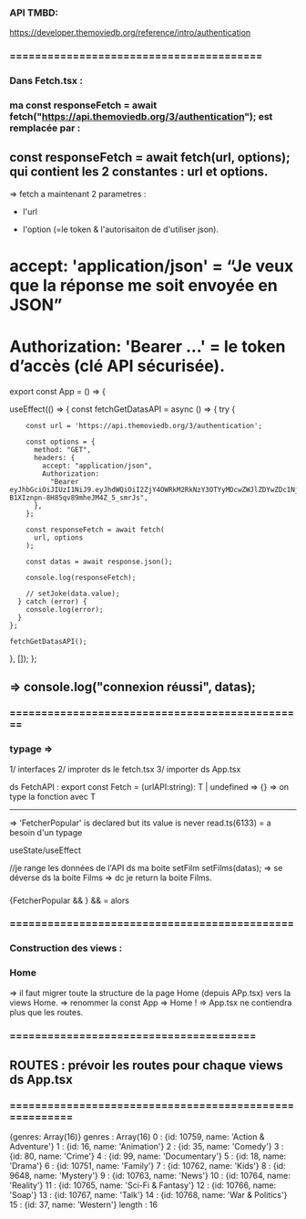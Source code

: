 ### API TMBD: 
https://developer.themoviedb.org/reference/intro/authentication



### ========================================
### Dans Fetch.tsx :

### ma const responseFetch = await fetch("https://api.themoviedb.org/3/authentication"); est remplacée par :
## const responseFetch = await fetch(url, options); qui contient les 2 constantes : url et options.
=> fetch a maintenant 2 parametres : 
- l'url 
+ l'option (=le token & l'autorisaiton de d'utiliser json).

#  accept: 'application/json'   =  “Je veux que la réponse me soit envoyée en JSON”
# Authorization: 'Bearer ...'   = le token d’accès (clé API sécurisée).

export const App = () => {

  useEffect(() => {
    const fetchGetDatasAPI = async () => {
      try {


        const url = 'https://api.themoviedb.org/3/authentication';

        const options = {
          method: "GET",
          headers: {
            accept: "application/json",
            Authorization:
              "Bearer eyJhbGciOiJIUzI1NiJ9.eyJhdWQiOiI2ZjY4OWRkM2RkNzY3OTYyMDcwZWJlZDYwZDc1NjllMCIsIm5iZiI6MTc1ODU0NDQzOC40NDksInN1YiI6IjY4ZDE0MjM2NGI2YjAzYWU2YmZlOWE1YyIsInNjb3BlcyI6WyJhcGlfcmVhZCJdLCJ2ZXJzaW9uIjoxfQ.2u0vvBwC2Z-B1XIznpn-8H85qv89mheJM4Z_5_smrJs",
          },
        };

        const responseFetch = await fetch(
          url, options
        );

        const datas = await response.json();

        console.log(responseFetch);

        // setJoke(data.value);
      } catch (error) {
        console.log(error);
      }
    };

    fetchGetDatasAPI();
  }, []);
};


## => console.log("connexion réussi", datas); 


  ### ===============================================


### typage => 
1/ interfaces 
2/ improter ds le fetch.tsx
3/ importer ds App.tsx



ds FetchAPI :
export const Fetch = <T extends unknown> (urlAPI:string): T | undefined => {}
=> on type la fonction avec T

___________________

=> 'FetcherPopular' is declared but its value is never read.ts(6133)
= a besoin d'un typage 


useState/useEffect

//je range les données de l'API ds ma boite setFilm
setFilms(datas); 
=> se déverse ds la boite Films
=> dc je return la boite Films.


###
{FetcherPopular && <Carousel Films={FetcherPopular?.results}/>}
&& = alors


### =============================================
### Construction des views :

### Home 
=> il faut migrer toute la structure de la page Home (depuis APp.tsx) vers la views Home.
  => renommer la const App => Home !
=> App.tsx ne contiendra plus que les routes.


### =======================================
ROUTES :
prévoir les routes pour chaque views ds App.tsx
 - 


### =======================================================
{genres: Array(16)}
genres
: 
Array(16)
0
: 
{id: 10759, name: 'Action & Adventure'}
1
: 
{id: 16, name: 'Animation'}
2
: 
{id: 35, name: 'Comedy'}
3
: 
{id: 80, name: 'Crime'}
4
: 
{id: 99, name: 'Documentary'}
5
: 
{id: 18, name: 'Drama'}
6
: 
{id: 10751, name: 'Family'}
7
: 
{id: 10762, name: 'Kids'}
8
: 
{id: 9648, name: 'Mystery'}
9
: 
{id: 10763, name: 'News'}
10
: 
{id: 10764, name: 'Reality'}
11
: 
{id: 10765, name: 'Sci-Fi & Fantasy'}
12
: 
{id: 10766, name: 'Soap'}
13
: 
{id: 10767, name: 'Talk'}
14
: 
{id: 10768, name: 'War & Politics'}
15
: 
{id: 37, name: 'Western'}
length
: 
16